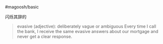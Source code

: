 #magoosh/basic

闪烁其辞的

> evasive (adjective): deliberately vague or ambiguous 
Every time I call the bank, I receive the same evasive answers about our mortgage and never get a clear response. 
